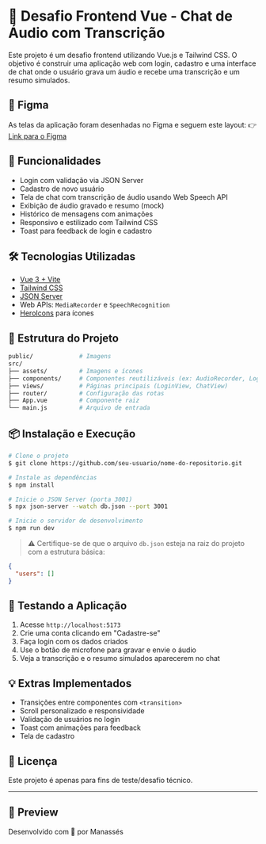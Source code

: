 # 🧪 Desafio Frontend Vue - Chat de Áudio com Transcrição

Este projeto é um desafio frontend utilizando Vue.js e Tailwind CSS. O objetivo é construir uma aplicação web com login, cadastro e uma interface de chat onde o usuário grava um áudio e recebe uma transcrição e um resumo simulados.

## 🔗 Figma
As telas da aplicação foram desenhadas no Figma e seguem este layout:
👉 [Link para o Figma](https://www.figma.com/design/IiT9wMNSXRqylP6hUzdhnX/Agendart-Test?node-id=0-1&t=aIurnBS6kDPyNc1O-1)

## 🚀 Funcionalidades

- Login com validação via JSON Server
- Cadastro de novo usuário
- Tela de chat com transcrição de áudio usando Web Speech API
- Exibição de áudio gravado e resumo (mock)
- Histórico de mensagens com animações
- Responsivo e estilizado com Tailwind CSS
- Toast para feedback de login e cadastro

## 

## 🛠 Tecnologias Utilizadas

- [Vue 3 + Vite](https://vitejs.dev/)
- [Tailwind CSS](https://tailwindcss.com/)
- [JSON Server](https://github.com/typicode/json-server)
- Web APIs: `MediaRecorder` e `SpeechRecognition`
- [HeroIcons](https://heroicons.com/) para ícones

## 📂 Estrutura do Projeto
```bash
public/             # Imagens
src/
├── assets/         # Imagens e ícones
├── components/     # Componentes reutilizáveis (ex: AudioRecorder, Login, Signup)
├── views/          # Páginas principais (LoginView, ChatView)
├── router/         # Configuração das rotas
├── App.vue         # Componente raiz
└── main.js         # Arquivo de entrada
```


## 📦 Instalação e Execução

```bash
# Clone o projeto
$ git clone https://github.com/seu-usuario/nome-do-repositorio.git

# Instale as dependências
$ npm install

# Inicie o JSON Server (porta 3001)
$ npx json-server --watch db.json --port 3001

# Inicie o servidor de desenvolvimento
$ npm run dev
```

> ⚠️ Certifique-se de que o arquivo `db.json` esteja na raiz do projeto com a estrutura básica:

```json
{
  "users": []
}
```

## 🧪 Testando a Aplicação

1. Acesse `http://localhost:5173`
2. Crie uma conta clicando em "Cadastre-se"
3. Faça login com os dados criados
4. Use o botão de microfone para gravar e envie o áudio
5. Veja a transcrição e o resumo simulados aparecerem no chat

## 💡 Extras Implementados

- Transições entre componentes com `<transition>`
- Scroll personalizado e responsividade
- Validação de usuários no login
- Toast com animações para feedback
- Tela de cadastro

## 📄 Licença

Este projeto é apenas para fins de teste/desafio técnico.

---
## 📸 Preview



Desenvolvido com 💙 por Manassés

